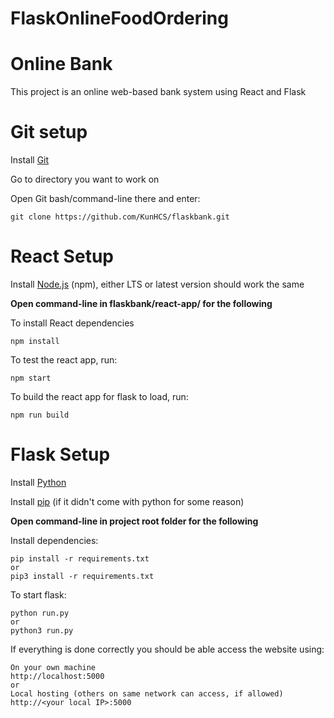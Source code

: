 # FlaskOnlineFoodOrdering
# Online Bank
This project is an online web-based bank system 
using React and Flask 

# Git setup
Install [Git](https://git-scm.com/)

Go to directory you want to work on

Open Git bash/command-line there and enter:

	git clone https://github.com/KunHCS/flaskbank.git

# React Setup

Install [Node.js](https://nodejs.org/en/) (npm), either LTS or latest version should work the same

**Open command-line in flaskbank/react-app/ for the following**

To install React dependencies

	npm install

To test the react app, run:

	npm start

To build the react app for flask to load, run:

	npm run build

# Flask Setup
Install [Python](https://www.python.org/)

Install [pip](https://pip.pypa.io/en/stable/installing/) (if it didn't come with python for some reason)

**Open command-line in project root folder for the following**

Install dependencies:

	pip install -r requirements.txt
	or
	pip3 install -r requirements.txt

To start flask:

	python run.py
	or
	python3 run.py

If everything is done correctly you should be able access the website using:

	On your own machine
	http://localhost:5000
	or
	Local hosting (others on same network can access, if allowed)
	http://<your local IP>:5000




